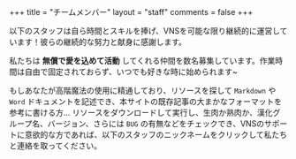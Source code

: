 +++
title = "チームメンバー"
layout = "staff"
comments = false
+++

以下のスタッフは自ら時間とスキルを捧げ、VNSを可能な限り継続的に運営しています！彼らの継続的な努力と献身に感謝します。

私たちは **無償で愛を込めて活動** してくれる仲間を数名募集しています。作業時間は自由で固定されておらず、いつでも好きな時に始められます~

もしあなたが高階魔法の使用に精通しており、リソースを探して `Markdown` や `Word` ドキュメントを記述でき、本サイトの既存記事の大まかなフォーマットを参考に書ける方... リソースをダウンロードして実行し、生肉か熟肉か、漢化グループ名、バージョン、さらには `BUG` の有無などをチェックでき、VNSのサポートに意欲的な方であれば、以下のスタッフのニックネームをクリックして私たちと連絡を取ってください。
